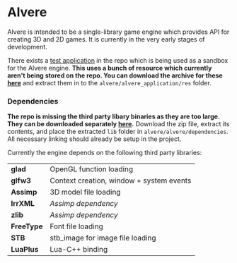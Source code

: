 # Alvere

Alvere is intended to be a single-library game engine which provides API for creating 3D and 2D games. It is currently in the very early stages of development.

There exists a [test application](https://github.com/george-mcdonagh/alvere_engine/tree/master/alvere/alvere_application) in the repo which is being used as a sandbox for the Alvere engine. **This uses a bunch of resource which currently aren't being stored on the repo. You can download the archive for these [here](https://drive.google.com/file/d/11Dz9fz7qMgKwgXxKrLdUUyGEYkzEYfOR/view)** and extract them in to the `alvere/alvere_application/res` folder.

### Dependencies

**The repo is missing the third party libary binaries as they are too large. They can be downloaded separately [here](https://drive.google.com/uc?id=1jVAdz4ckPYVXvqeiaK1tjmpgNbDu-rFz&export=download).** Download the zip file, extract its contents, and place the extracted `lib` folder in `alvere/alvere/dependencies`. All necessary linking should already be setup in the project.

Currently the engine depends on the following third party libraries:

|     |     |
| --- | --- |
| **glad** | OpenGL function loading |
| **glfw3** | Context creation, window + system events |
| **Assimp** | 3D model file loading |
| **IrrXML** | *Assimp dependency* |
| **zlib** | *Assimp dependency* |
| **FreeType** | Font file loading |
| **STB** | stb_image for image file loading |
| **LuaPlus** | Lua-C++ binding |
